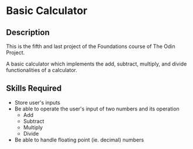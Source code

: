# Basic Calculator
## Description
This is the fifth and last project of the Foundations course of The Odin Project.

A basic calculator which implements the add, subtract, multiply, and divide functionalities of a calculator.

## Skills Required
- Store user's inputs
- Be able to operate the user's input of two numbers and its operation
  - Add
  - Subtract
  - Multiply
  - Divide
- Be able to handle floating point (ie. decimal) numbers

